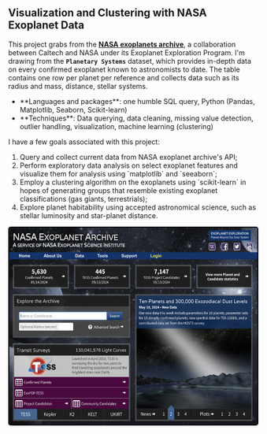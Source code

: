 ## Visualization and Clustering with NASA Exoplanet Data

This project grabs from the [**NASA exoplanets archive**](https://exoplanetarchive.ipac.caltech.edu/index.html), a collaboration between Caltech and NASA under its Exoplanet Exploration Program. I'm drawing from the **`Planetary Systems`** dataset, which provides in-depth data on every confirmed exoplanet known to astronomists to date. The table contains one row per planet per reference and collects data such as its radius and mass, distance, stellar systems.

<ul>
  <li>**Languages and packages**: one humble SQL query, Python (Pandas, Matplotlib, Seaborn, Scikit-learn)</li>
  <li>**Techniques**: Data querying, data cleaning, missing value detection, outlier handling, visualization, machine learning (clustering)</li>
</ul>

I have a few goals associated with this project:
<ol>
  <li>Query and collect current data from NASA exoplanet archive's API;</li>
  <li>Perform exploratory data analysis on select exoplanet features and visualize them for analysis using `matplotlib` and `seeaborn`;</li>
  <li>Employ a clustering algorithm on the exoplanets using `scikit-learn` in hopes of generating groups that resemble existing exoplanet classifications (gas giants, terrestrials);</li>
  <li>Explore planet habitability using accepted astronomical science, such as stellar luminosity and star-planet distance.</li>
</ol>

<p align="center">
  <img src="https://github.com/ucheetah/exoplanet-viz-cluster/blob/main/nasa_exoplanet_homepage.png" width = "550" height = "400" alt="NASA Homepage" style="border: 2px solid black; border-radius: 5px;">
</p>
